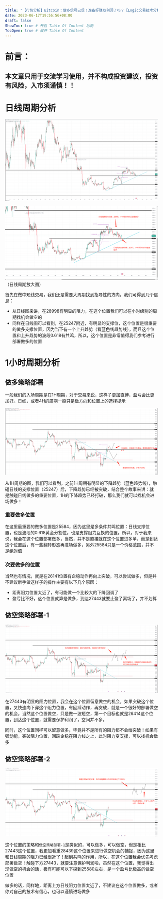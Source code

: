 ```yaml
---
title: "【行情分析】Bitcoin：做多信号已现！准备好赚取利润了吗？【Logic交易技术分析】【2023/06/17更新】"
date: 2023-06-17T19:56:56+08:00
draft: false
ShowToc: true # 开启 Table Of Content 功能
TocOpen: true # 展开 Table Of Content
---
```


# 前言：

## 本文章只用于交流学习使用，并不构成投资建议，投资有风险，入市须谨慎！！

# 日线周期分析

![](https://raw.githubusercontent.com/Logic-web3/airdrop/main/content/post/images/Bitcoin%20Price%20Prediction.png)

![](https://raw.githubusercontent.com/Logic-web3/airdrop/main/content/post/images/bitcoin%20price%20prediction%202.png)
                                         （日线周期放大图）

首先在做中短线交易，我们还是需要大周期找到指导性的方向，我们可得到几个信息：
- 从日线图来讲，在28998有明显的阻力，在这个位置我们可以在小时级别的周期找机会做空的
- 同样在日线图可以看到，在25247附近，有明显的支撑位，这个位置是很重要的做多支撑位置，因为当下有一个上升趋势（看蓝色线趋势线），而且这个位置和上升趋势的波段0.618有共鸣，所以，这个位置是非常值得我们参考进行部署做多的位置

# 1小时周期分析

## 做多策略部署

一般我们的入场周期是在1H周期，对于交易来说，这样子更加直博，盈亏会比更加好。日线，或者4H的周期一般只是做方向和位置上的选择提示

![](https://raw.githubusercontent.com/Logic-web3/airdrop/main/content/post/images/bitcoin%20price%20prediction%203.png)

从1H周期的图，我们可以看到，之前1H周期有明显的下降趋势（蓝色趋势线），触碰日线的支撑位置（25247）后，下降趋势已经被突破，结合整个故事来讲：就是触碰日线做多的重要位置，1H的下降趋势已经打破，那么我们就可以找机会进场做多！

### 重要做多位置

在这里最重要的做多位置是25584，因为这里是多条件共鸣位置：日线支撑位置，也是波段的0.618黄金分割位，也是支撑阻力互换的位置，所以，对于我来说，我会在这个位置部署做多，当然，并不是直接就在这个位置进多单，而是到达这个位置后，有一些翻转形态再进场做多，另外25584只是一个价格范围，并不是绝对值

### 次要做多的位置

当然也有情况，就是在26141位置有企稳动作再向上突破，可以尝试做多，但是并不建议新手做这样子的操作主要有以下几个原因：
- 距离阻力位置太近了，有可能做一个比较大的下降回调了
- 盈亏比不好，这个位置就算是做多，到达27443就要止盈了离场了，并不划算

## 做空策略部署-1

![](https://raw.githubusercontent.com/Logic-web3/airdrop/main/content/post/images/bitcoin%20price%20prediction%204.png)

在27443有明显的阻力位置，我会在这个位置留意做空的机会，如果突破这个位置，又快速向下穿这个阻力位置，有回踩动作，再突破，就是一个很好的部署做空的机会，当然这个位置做空，只是做一波短空，第一个目标也就是26414这个位置，到达这个位置，就需要保护利润了，空间并不多。

同时，这个位置同样可以留意做多，毕竟并不是所有的阻力都不会给突破！如果有强动能，突破阻力位置，回踩企稳在阻力线之上，此时阻力变支撑，可以找机会做多

## 做空策略部署-2

![](https://raw.githubusercontent.com/Logic-web3/airdrop/main/content/post/images/bitcoin%20price%20prediction%205.png)

这个位置的策略和```做空策略部署-1```是类似的，可以做多，可以做空，但是相比27443这个位置，我更加看重28439这个位置来进行做空机会的捕捉，因为这里和日线周期的阻力已经很近了！起到共鸣的作用，所以，在这个位置我会优先考虑部署做空！触碰下方27443，就要注意保护利润啦，虽然在这个位置，我觉得出现做空的机会的话，极有可能可以下探到25580左右，是一个盈亏比极高的做空位置

做多的话，同样地，距离上方日线阻力位置太近了，不建议在这个位置做多，或者你对自己的技术有信心，也可以谨慎进场做多
